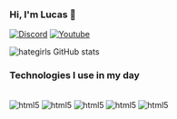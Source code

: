 
### Hi, I'm Lucas 👋

[![Discord](	https://img.shields.io/badge/Discord-7289DA?style=for-the-badge&logo=discord&logoColor=white)](https://discord.gg/uBEGzw78cq)
[![Youtube](https://img.shields.io/badge/YouTube-FF0000?style=for-the-badge&logo=youtube&logoColor=white)](https://www.youtube.com/channel/UCrRtRpG9UylSHw2GnZLR0lA)

![hategirls GitHub stats](https://github-readme-stats.vercel.app/api?username=iu6v&show_icons=true&theme=dracula)

### Technologies I use in my day

<div style="display: inline_block"><br/>
    <img aling="center" alt="html5" src="https://img.shields.io/badge/HTML5-E34F26?style=for-the-badge&logo=html5&logoColor=white" />
     <img aling="center" alt="html5" src="https://img.shields.io/badge/Node.js-43853D?style=for-the-badge&logo=node.js&logoColor=white" />
      <img aling="center" alt="html5" src="https://img.shields.io/badge/JavaScript-323330?style=for-the-badge&logo=javascript&logoColor=F7DF1E" />
      <img aling="center" alt="html5" src="https://img.shields.io/badge/Python-3776AB?style=for-the-badge&logo=python&logoColor=white" />
        <img aling="center" alt="html5" src="https://img.shields.io/badge/C%23-239120?style=for-the-badge&logo=c-sharp&logoColor=whit" />

</div>
